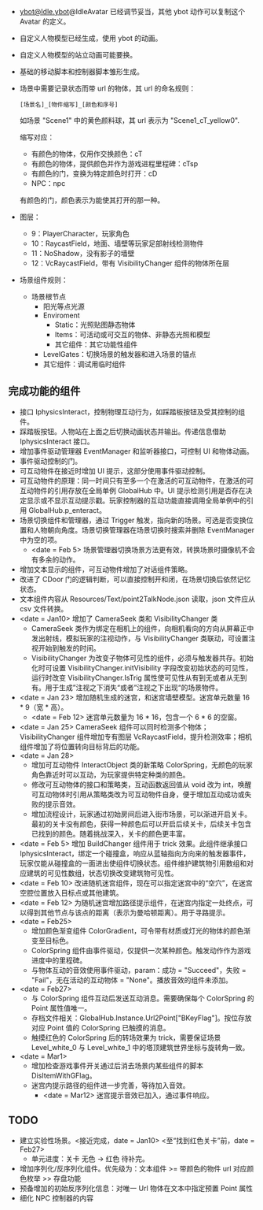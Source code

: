 - ybot@Idle.ybot@IdleAvatar 已经调节妥当，其他 ybot 动作可以复制这个 Avatar 的定义。

- 自定义人物模型已经生成，使用 ybot 的动画。

- 自定义人物模型的站立动画可能要换。

- 基础的移动脚本和控制器脚本雏形生成。

- 场景中需要记录状态而带 url 的物体，其 url 的命名规则：

    ```
    [场景名]_[物件缩写]_[颜色和序号]
    ```

    如场景 "Scene1" 中的黄色颜料球，其 url 表示为 "Scene1_cT_yellow0".

    缩写对应：

    - 有颜色的物体，仅用作交换颜色：cT
    - 有颜色的物体，提供颜色并作为游戏进程里程碑：cTsp
    - 有颜色的门，变换为特定颜色时打开：cD
    - NPC：npc

    有颜色的门，颜色表示为能使其打开的那一种。

- 图层：

    - 9：PlayerCharacter，玩家角色
    - 10：RaycastField，地面、墙壁等玩家足部射线检测物件
    - 11：NoShadow，没有影子的墙壁
    - 12：VcRaycastField，带有 VisibilityChanger 组件的物体所在层

- 场景组件规则：

    - 场景根节点
       - 阳光等点光源
       - Enviroment
           - Static：光照贴图静态物体
           - Items：可活动或可交互的物体、非静态光照和模型
           - 其它组件：其它功能性组件
       - LevelGates：切换场景的触发器和进入场景的锚点
       - 其它组件：调试用临时组件



## 完成功能的组件

- 接口 IphysicsInteract，控制物理互动行为，如踩踏板按钮及受其控制的组件。
- 踩踏板按钮。人物站在上面之后切换动画状态并输出。传递信息借助 IphysicsInteract 接口。
- 增加事件驱动管理器 EventManager 和监听器接口，可控制 UI 和物体动画。
- 事件驱动控制的门。
- 可互动物件在接近时增加 UI 提示，这部分使用事件驱动控制。
- 可互动物件的原理：同一时间只有至多一个在激活的可互动物件，在激活的可互动物件的引用存放在全局单例 GlobalHub 中。UI 提示检测引用是否存在决定显示或不显示互动提示戳。玩家控制器的互动功能直接调用全局单例中的引用 GlobalHub.p_enteract。
- 场景切换组件和管理器，通过 Trigger 触发，指向新的场景。可选是否变换位置和人物朝向角度。场景切换管理器在场景切换时搜索并删除 EventManager 中为空的项。
    - <date = Feb 5> 场景管理器切换场景方法更有效，转换场景时摄像机不会有多余的动作。
- 增加文本显示的组件，可互动物件增加了对话组件策略。
- 改进了 CDoor 门的逻辑判断，可以直接控制开和闭，在场景切换后依然记忆状态。
- 文本组件内容从 Resources/Text/point2TalkNode.json 读取，json 文件应从 csv 文件转换。
- <date = Jan10> 增加了 CameraSeek 类和 VisibilityChanger 类
    - CameraSeek 类作为绑定在相机上的组件，向相机看向的方向从屏幕正中发出射线，模拟玩家的注视动作，与 VisibilityChanger 类联动，可设置注视开始到触发的时间。
    - VisibilityChanger 为改变子物体可见性的组件，必须与触发器共存。初始化时可设置 VisibilityChanger.initVisibility 字段改变初始状态的可见性，运行时改变 VisibilityChanger.IsTrig 属性使可见性从有到无或者从无到有。用于生成”注视之下消失“或者”注视之下出现“的场景物件。
- <date = Jan 23> 增加随机生成的迷宫，和迷宫墙壁模型。迷宫单元数量 16 * 9（宽 * 高）。
    - <date = Feb 12> 迷宫单元数量为 16 * 16，包含一个 6 * 6 的空窗。
- <date = Jan 25> CameraSeek 组件可以同时检测多个物体；VisibilityChanger 组件增加专有图层 VcRaycastField，提升检测效率；相机组件增加了将位置转向目标背后的功能。
- <date = Jan 28> 
    - 增加可互动物件 InteractObject 类的新策略 ColorSpring，无颜色的玩家角色靠近时可以互动，为玩家提供特定种类的颜色。
    - 修改可互动物体的接口和策略类，互动函数返回值从 void 改为 int，唤醒可互动物体时引用从策略类改为可互动物件自身，便于增加互动成功或失败的提示音效。
    - 增加流程设计，玩家通过初始房间后进入街市场景，可以渐进开启关卡。最初的关卡没有颜色，获得一种颜色后可以开启后续关卡，后续关卡包含已找到的颜色。随着挑战深入，关卡的颜色更丰富。
- <date = Feb 5> 增加 BuildChanger 组件用于 trick 效果。此组件继承接口 IphysicsInteract，绑定一个碰撞盒，响应从蓝轴指向方向来的触发器事件，玩家仅能从碰撞盒的一面进出使组件切换状态。组件维护建筑物引用数组和对应建筑的可见性数组，状态切换改变建筑物可见性。
- <date = Feb 10> 改进随机迷宫组件，现在可以指定迷宫中的“空穴”，在迷宫空腔位置放入目标点或其他建筑。
- <date = Feb 12> 为随机迷宫增加路径提示组件，在迷宫内指定一处终点，可以得到其他节点与该点的距离（表示为曼哈顿距离）。用于寻路提示。
- <date = Feb25>
    - 增加颜色渐变组件 ColorGradient，可令带有材质或灯光的物体的颜色渐变至目标色。
    - ColorSpring 组件由事件驱动，仅提供一次某种颜色。触发动作作为游戏进度中的里程碑。 
    - 与物体互动的音效使用事件驱动，param：成功 = "Succeed"，失败 = "Fail"，无在活动的互动物体 = "None"。播放音效的组件未添加。
- <date = Feb27>
    - 与 ColorSpring 组件互动后发送互动消息。需要确保每个 ColorSpring 的 Point 属性值唯一。
    - 存档文件相关：GlobalHub.Instance.Url2Point["BKeyFlag"]。按位存放对应 Point 值的 ColorSpring 已触摸的消息。
    - 触摸红色的 ColorSpring 后的转场效果为 trick，需要保证场景 Level_white_0 与 Level_white_1 中的塔顶建筑世界坐标与旋转角一致。
- <date = Mar1>
    - 增加检查游戏事件开关通过后消去场景内某些组件的脚本 DisItemWithGFlag。
    - 迷宫内提示路径的组件进一步完善，等待加入音效。
        - <date = Mar12> 迷宫提示音效已加入，通过事件响应。

## TODO

- 建立实验性场景。<接近完成，date = Jan10> <至“找到红色关卡”前，date = Feb27>
    - 单元进度：关卡 无色 -> 红色 待补完。
- 增加序列化/反序列化组件。优先级为：文本组件 >= 带颜色的物件 url 对应颜色枚举 >> 存盘功能
- 预备增加的初始反序列化信息：对唯一 Url 物体在文本中指定预置 Point 属性
- 细化 NPC 控制器的内容